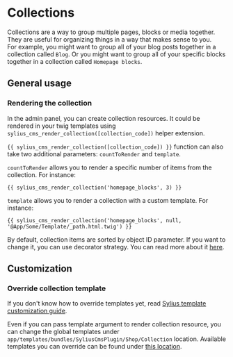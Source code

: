 # Collections

Collections are a way to group multiple pages, blocks or media together. 
They are useful for organizing things in a way that makes sense to you. \
For example, you might want to group all of your blog posts together in a collection called `Blog`.
Or you might want to group all of your specific blocks together in a collection called `Homepage blocks`.

## General usage

### Rendering the collection

In the admin panel, you can create collection resources. 
It could be rendered in your twig templates using `sylius_cms_render_collection([collection_code])` helper extension.

`{{ sylius_cms_render_collection([collection_code]) }}` function can also take two additional parameters: `countToRender` and `template`.

`countToRender` allows you to render a specific number of items from the collection. For instance:

```twig
{{ sylius_cms_render_collection('homepage_blocks', 3) }}
```

`template` allows you to render a collection with a custom template. For instance:

```twig
{{ sylius_cms_render_collection('homepage_blocks', null, '@App/Some/Template/_path.html.twig') }}
```

By default, collection items are sorted by object ID parameter. If you want to change it, you can use decorator strategy.
You can read more about it [here](https://symfony.com/doc/current/service_container/service_decoration.html).

## Customization

### Override collection template

If you don't know how to override templates yet, read [Sylius template customization guide](http://docs.sylius.org/en/latest/customization/template.html).

Even if you can pass template argument to render collection resource, you can change the global templates under `app/templates/bundles/SyliusCmsPlugin/Shop/Collection` location. 
Available templates you can override can be found under [this location](../src/Resources/views/Shop/Collection).
